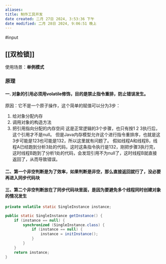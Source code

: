 ```yaml
---
aliases: 
title: 制作工具开发
date created: 二月 27日 2024, 3:53:36 下午
date modified: 二月 28日 2024, 9:06:51 晚上
---
```

#input 
## [[双检锁]]
使用场景：**单例模式**
### 原理
#### 一. 对象的引用必须用volatile修饰，目的是禁止指令重排，防止错误发生。 
原因：它不是一个原子操作，这个简单的赋值可以分为3步：
1. 给对象分配内存
2. 调用对象的构造方法
3. 把引用指向分配的内存空间
这是正常逻辑的3个步骤，也只有按1 2 3执行后，这个引用才不是null。
但是Java内存模型允许这个进行指令重排序，也就是这3步可能是123也可能是132，所以这里就有问题了。
假如线程A和线程B，线程A已经跑到分析3处的代码，这时这条指令执行是132，刚把步骤3执行完，这时线程B跑到了分析1处的代码，会发现引用不为null了，这时线程B就直接返回了，从而导致错误。
#### 二、第一个非空判断是为了效率，如果判断是非空，那么直接返回就行了，没必要再进入同步代码块

#### 三、第二个非空判断放在了同步代码块里面，是因为要避免多个线程同时创建对象的情况发生

```java
private volatile static SingleInstance instance;

public static SingleInstance getInstance() {
	if (instance == null) {
		synchronized (SingleInstance.class) {
			if (instance == null) {
				instance = initInstance();
			}
		}
	}
	return instance;
}
```

